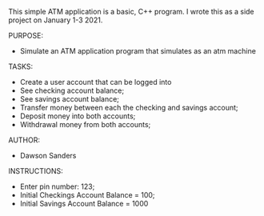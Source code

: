 This simple ATM application is a basic, C++ program. I wrote this as a side project on January 1-3 2021. 

PURPOSE:
- Simulate an ATM application program that simulates as an atm machine

TASKS:
- Create a user account that can be logged into
- See checking account balance;
- See savings account balance;
- Transfer money between each the checking and savings account;
- Deposit money into both accounts;
- Withdrawal money from both accounts;

AUTHOR:
- Dawson Sanders

INSTRUCTIONS:
- Enter pin number: 123; 
- Initial Checkings Account Balance = 100;
- Initial Savings Account Balance = 1000

